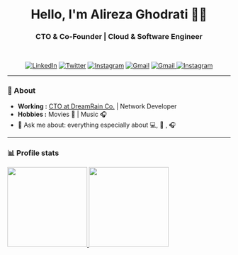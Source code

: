 <h1 align="center"> Hello, I'm Alireza Ghodrati 👨‍💻 </h1>

<h3 align="center">  CTO & Co-Founder | Cloud & Software Engineer </h3> <br>

<p align="center"> 
<a href="https://www.linkedin.com/in/dexterblade/"><img alt="LinkedIn" src="https://img.shields.io/badge/-Alireza_Ghodrati-blue?style=flat-square&logo=Linkedin&logoColor=white&link=https://www.linkedin.com/in/dexterblade/"></a>
<a href="https://twitter.com/DEXTER__BLADE"><img alt="Twitter" src="https://img.shields.io/badge/-DEXTER__BLADE-1ca0f1?style=flat-square&logo=twitter&logoColor=white&link=https://twitter.com/DEXTER__BLADE"></a>
<a href="https://www.instagram.com/alireza__ghodrati/?hl=en"><img alt="Instagram" src="https://img.shields.io/twitter/url?label=Alireza__Ghodrati&logo=Instagram&style=social&url=https://www.instagram.com/alireza__ghodrati/?hl=en"></a>
<a href="mailto:apps.ghodrati1377@gmail.com"><img alt="Gmail" src="https://img.shields.io/badge/-Alireza_Ghodrati-c14438?style=flat-square&logo=Gmail&logoColor=white&link=mailto:apps.ghodrati1377@gmail.com"></a>
 <a href="https://t.me/DexterBlade"><img alt="Gmail" src="https://img.shields.io/twitter/url?label=Alireza Ghodrati&logo=telegram&style=social&url=https://t.me/DexterBlade">
  </a>
<a href="https://letterboxd.com/AlirezaGhodrati/"><img alt="Instagram" src="https://img.shields.io/twitter/url?label=Alireza Ghodrati&logo=Letterboxd&style=social&url=https://letterboxd.com/AlirezaGhodrati/"></a>
</p>

---------------------------------------------------------------------------------------------------------------------------------------------------------------------------------

### 🤔 About
-  **Working :** [CTO at DreamRain Co.](https://drainco.ir/) | Network Developer
-  **Hobbies :** Movies 🎥 | Music 🎧
-  💬 Ask me about: everything especially about 💻, 🎥 , 🎧

---------------------------------------------------------------------------------------------------------------------------------------------------------------------------------

### 📊 Profile stats

<a href="https://github.com/AR-Ghodrati">
  <img height="180em" src="https://github-readme-stats.vercel.app/api?username=AR-Ghodrati&theme=buefy&show_icons=true" />
  <img height="180em" src="https://github-readme-stats.vercel.app/api/top-langs/?username=AR-Ghodrati&theme=buefy&layout=compact" />
</a>
